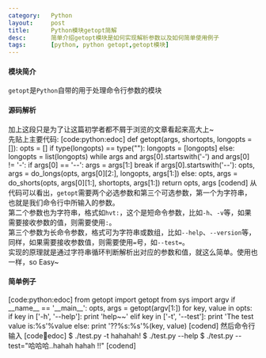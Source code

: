 ```yaml
---
category:   Python
layout:     post
title:      Python模块getopt简解
desc:       简单介绍getopt模块是如何实现解析参数以及如何简单使用例子
tags:       [python, python getopt,getopt模块]
---
```

#### 模块简介
`getopt`是`Python`自带的用于处理命令行参数的模块

#### 源码解析
加上这段只是为了让这篇初学者都不屑于浏览的文章看起来高大上~    
先贴上主要代码:
[code:python:edoc]
def getopt(args, shortopts, longopts = []):
    opts = []
    if type(longopts) == type(""):
        longopts = [longopts]
    else:
        longopts = list(longopts)
    while args and args[0].startswith('-') and args[0] != '-':
        if args[0] == '--':
            args = args[1:]
            break
        if args[0].startswith('--'):
            opts, args = do_longs(opts, args[0][2:], longopts, args[1:])
        else:
            opts, args = do_shorts(opts, args[0][1:], shortopts, args[1:])
    return opts, args
[codend]
从代码可以看出，`getopt`需要两个必选参数和第三个可选参数，第一个为字符串，也就是我们命令行中所输入的参数。    
第二个参数也为字符串，格式如`hvt:`，这个是短命令参数，比如`-h`、`-v`等，如果需要接收参数的值，则需要使用`:`。    
第三个参数为长命令参数，格式可为字符串或数组，比如`--help`、`--version`等，同样，如果需要接收参数值，则需要使用`=`号，如`--test=`。    
实现的原理就是通过字符串循环判断解析出对应的参数和值，就这么简单。使用也一样，so Easy~

#### 简单例子
[code:python:edoc]
from getopt import getopt
from sys import argv
if \_\_name\_\_ == '\_\_main\_\_':
	opts, args = getopt(argv[1:])
	for key, value in opts:
		if key in ['-h', '--help']:
			print 'help~~'
		elif key in ['-t', '--test']:
			print 'The test value is:%s'%value
		else:
			print '??%s:%s'%(key, value)
[codend]
然后命令行输入
[code:shell:edoc]
$ ./test.py -t hahahah!
$ ./test.py \-\-help
$ ./test.py \-\-test="哈哈哈..hahah   hahah !!"
[codend]